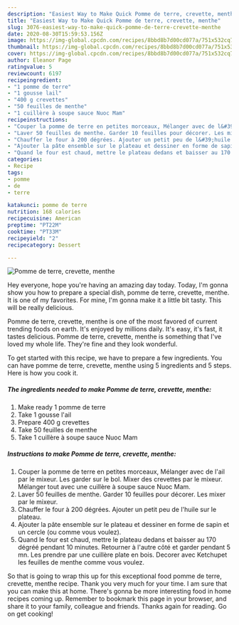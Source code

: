 ```yaml
---
description: "Easiest Way to Make Quick Pomme de terre, crevette, menthe"
title: "Easiest Way to Make Quick Pomme de terre, crevette, menthe"
slug: 3076-easiest-way-to-make-quick-pomme-de-terre-crevette-menthe
date: 2020-08-30T15:59:53.156Z
image: https://img-global.cpcdn.com/recipes/8bbd8b7d00cd077a/751x532cq70/pomme-de-terre-crevette-menthe-photo-principale-de-la-recette.jpg
thumbnail: https://img-global.cpcdn.com/recipes/8bbd8b7d00cd077a/751x532cq70/pomme-de-terre-crevette-menthe-photo-principale-de-la-recette.jpg
cover: https://img-global.cpcdn.com/recipes/8bbd8b7d00cd077a/751x532cq70/pomme-de-terre-crevette-menthe-photo-principale-de-la-recette.jpg
author: Eleanor Page
ratingvalue: 5
reviewcount: 6197
recipeingredient:
- "1 pomme de terre"
- "1 gousse lail"
- "400 g crevettes"
- "50 feuilles de menthe"
- "1 cuillère à soupe sauce Nuoc Mam"
recipeinstructions:
- "Couper la pomme de terre en petites morceaux, Mélanger avec de l&#39;ail par le mixeur. Les garder sur le bol. Mixer des crevettes par le mixeur. Mélanger tout avec une cuillère à soupe sauce Nuoc Mam."
- "Laver 50 feuilles de menthe. Garder 10 feuilles pour décorer. Les mixer par le mixeur."
- "Chauffer le four à 200 dégrées. Ajouter un petit peu de l&#39;huile sur le plateau."
- "Ajouter la pâte ensemble sur le plateau et dessiner en forme de sapin et un cercle (ou comme vous voulez)."
- "Quand le four est chaud, mettre le plateau dedans et baisser au 170 dégréé pendant 10 minutes. Retourner à l&#39;autre côté et garder pendant 5 mn. Les prendre par une cuillère plate en bois. Decorer avec Ketchupet les feuilles de menthe comme vous voulez."
categories:
- Recipe
tags:
- pomme
- de
- terre

katakunci: pomme de terre 
nutrition: 168 calories
recipecuisine: American
preptime: "PT22M"
cooktime: "PT33M"
recipeyield: "2"
recipecategory: Dessert

---
```



![Pomme de terre, crevette, menthe](https://img-global.cpcdn.com/recipes/8bbd8b7d00cd077a/751x532cq70/pomme-de-terre-crevette-menthe-photo-principale-de-la-recette.jpg)

Hey everyone, hope you're having an amazing day today. Today, I'm gonna show you how to prepare a special dish, pomme de terre, crevette, menthe. It is one of my favorites. For mine, I'm gonna make it a little bit tasty. This will be really delicious.



Pomme de terre, crevette, menthe is one of the most favored of current trending foods on earth. It's enjoyed by millions daily. It's easy, it's fast, it tastes delicious. Pomme de terre, crevette, menthe is something that I've loved my whole life. They're fine and they look wonderful.


To get started with this recipe, we have to prepare a few ingredients. You can have pomme de terre, crevette, menthe using 5 ingredients and 5 steps. Here is how you cook it.

<!--inarticleads1-->

##### The ingredients needed to make Pomme de terre, crevette, menthe:

1. Make ready 1 pomme de terre
1. Take 1 gousse l&#39;ail
1. Prepare 400 g crevettes
1. Take 50 feuilles de menthe
1. Take 1 cuillère à soupe sauce Nuoc Mam




<!--inarticleads2-->

##### Instructions to make Pomme de terre, crevette, menthe:

1. Couper la pomme de terre en petites morceaux, Mélanger avec de l&#39;ail par le mixeur. Les garder sur le bol. Mixer des crevettes par le mixeur. Mélanger tout avec une cuillère à soupe sauce Nuoc Mam.
1. Laver 50 feuilles de menthe. Garder 10 feuilles pour décorer. Les mixer par le mixeur.
1. Chauffer le four à 200 dégrées. Ajouter un petit peu de l&#39;huile sur le plateau.
1. Ajouter la pâte ensemble sur le plateau et dessiner en forme de sapin et un cercle (ou comme vous voulez).
1. Quand le four est chaud, mettre le plateau dedans et baisser au 170 dégréé pendant 10 minutes. Retourner à l&#39;autre côté et garder pendant 5 mn. Les prendre par une cuillère plate en bois. Decorer avec Ketchupet les feuilles de menthe comme vous voulez.




So that is going to wrap this up for this exceptional food pomme de terre, crevette, menthe recipe. Thank you very much for your time. I am sure that you can make this at home. There's gonna be more interesting food in home recipes coming up. Remember to bookmark this page in your browser, and share it to your family, colleague and friends. Thanks again for reading. Go on get cooking!
